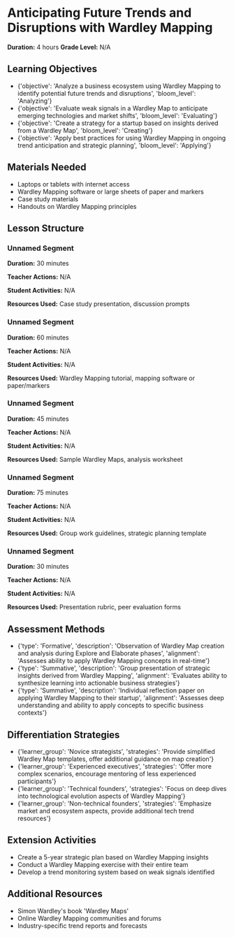 # Anticipating Future Trends and Disruptions with Wardley Mapping

**Duration:** 4 hours
**Grade Level:** N/A

## Learning Objectives
- {'objective': 'Analyze a business ecosystem using Wardley Mapping to identify potential future trends and disruptions', 'bloom_level': 'Analyzing'}
- {'objective': 'Evaluate weak signals in a Wardley Map to anticipate emerging technologies and market shifts', 'bloom_level': 'Evaluating'}
- {'objective': 'Create a strategy for a startup based on insights derived from a Wardley Map', 'bloom_level': 'Creating'}
- {'objective': 'Apply best practices for using Wardley Mapping in ongoing trend anticipation and strategic planning', 'bloom_level': 'Applying'}

## Materials Needed
- Laptops or tablets with internet access
- Wardley Mapping software or large sheets of paper and markers
- Case study materials
- Handouts on Wardley Mapping principles

## Lesson Structure
### Unnamed Segment
**Duration:** 30 minutes

**Teacher Actions:** N/A

**Student Activities:** N/A

**Resources Used:** Case study presentation, discussion prompts

### Unnamed Segment
**Duration:** 60 minutes

**Teacher Actions:** N/A

**Student Activities:** N/A

**Resources Used:** Wardley Mapping tutorial, mapping software or paper/markers

### Unnamed Segment
**Duration:** 45 minutes

**Teacher Actions:** N/A

**Student Activities:** N/A

**Resources Used:** Sample Wardley Maps, analysis worksheet

### Unnamed Segment
**Duration:** 75 minutes

**Teacher Actions:** N/A

**Student Activities:** N/A

**Resources Used:** Group work guidelines, strategic planning template

### Unnamed Segment
**Duration:** 30 minutes

**Teacher Actions:** N/A

**Student Activities:** N/A

**Resources Used:** Presentation rubric, peer evaluation forms

## Assessment Methods
- {'type': 'Formative', 'description': 'Observation of Wardley Map creation and analysis during Explore and Elaborate phases', 'alignment': 'Assesses ability to apply Wardley Mapping concepts in real-time'}
- {'type': 'Summative', 'description': 'Group presentation of strategic insights derived from Wardley Mapping', 'alignment': 'Evaluates ability to synthesize learning into actionable business strategies'}
- {'type': 'Summative', 'description': 'Individual reflection paper on applying Wardley Mapping to their startup', 'alignment': 'Assesses deep understanding and ability to apply concepts to specific business contexts'}

## Differentiation Strategies
- {'learner_group': 'Novice strategists', 'strategies': 'Provide simplified Wardley Map templates, offer additional guidance on map creation'}
- {'learner_group': 'Experienced executives', 'strategies': 'Offer more complex scenarios, encourage mentoring of less experienced participants'}
- {'learner_group': 'Technical founders', 'strategies': 'Focus on deep dives into technological evolution aspects of Wardley Mapping'}
- {'learner_group': 'Non-technical founders', 'strategies': 'Emphasize market and ecosystem aspects, provide additional tech trend resources'}

## Extension Activities
- Create a 5-year strategic plan based on Wardley Mapping insights
- Conduct a Wardley Mapping exercise with their entire team
- Develop a trend monitoring system based on weak signals identified

## Additional Resources
- Simon Wardley's book 'Wardley Maps'
- Online Wardley Mapping communities and forums
- Industry-specific trend reports and forecasts
